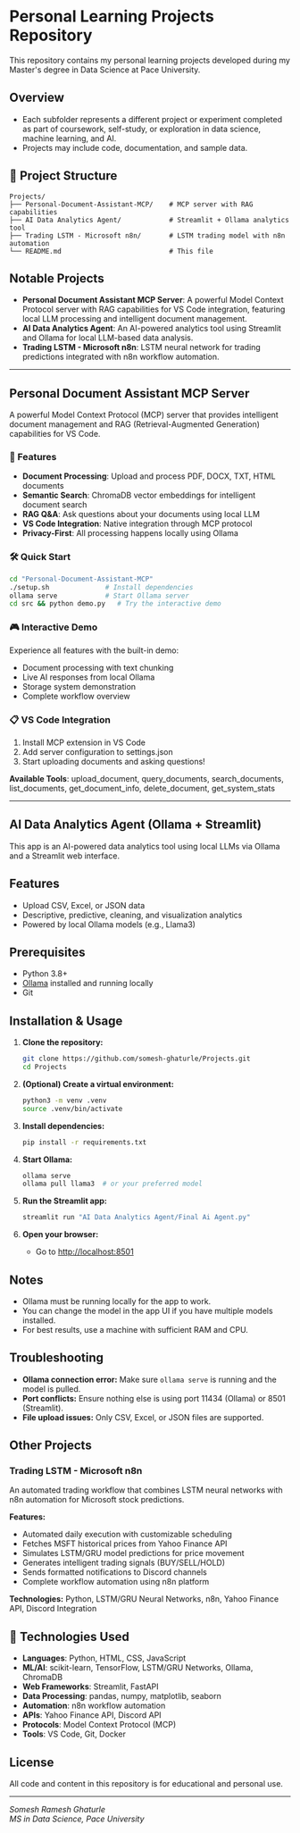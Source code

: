 # Personal Learning Projects Repository

This repository contains my personal learning projects developed during my Master's degree in Data Science at Pace University.

## Overview

- Each subfolder represents a different project or experiment completed as part of coursework, self-study, or exploration in data science, machine learning, and AI.
- Projects may include code, documentation, and sample data.

## 📁 Project Structure

```text
Projects/
├── Personal-Document-Assistant-MCP/    # MCP server with RAG capabilities
├── AI Data Analytics Agent/            # Streamlit + Ollama analytics tool
├── Trading LSTM - Microsoft n8n/       # LSTM trading model with n8n automation
└── README.md                           # This file
```

## Notable Projects

- **Personal Document Assistant MCP Server**: A powerful Model Context Protocol server with RAG capabilities for VS Code integration, featuring local LLM processing and intelligent document management.
- **AI Data Analytics Agent**: An AI-powered analytics tool using Streamlit and Ollama for local LLM-based data analysis.
- **Trading LSTM - Microsoft n8n**: LSTM neural network for trading predictions integrated with n8n workflow automation.

---

## Personal Document Assistant MCP Server

A powerful Model Context Protocol (MCP) server that provides intelligent document management and RAG (Retrieval-Augmented Generation) capabilities for VS Code.

### 🚀 Features

- **Document Processing**: Upload and process PDF, DOCX, TXT, HTML documents
- **Semantic Search**: ChromaDB vector embeddings for intelligent document search
- **RAG Q&A**: Ask questions about your documents using local LLM
- **VS Code Integration**: Native integration through MCP protocol
- **Privacy-First**: All processing happens locally using Ollama

### 🛠️ Quick Start

```bash
cd "Personal-Document-Assistant-MCP"
./setup.sh              # Install dependencies
ollama serve            # Start Ollama server
cd src && python demo.py   # Try the interactive demo
```

### 🎮 Interactive Demo

Experience all features with the built-in demo:

- Document processing with text chunking
- Live AI responses from local Ollama
- Storage system demonstration
- Complete workflow overview

### 📋 VS Code Integration

1. Install MCP extension in VS Code
2. Add server configuration to settings.json
3. Start uploading documents and asking questions!

**Available Tools**: upload_document, query_documents, search_documents, list_documents, get_document_info, delete_document, get_system_stats

---

## AI Data Analytics Agent (Ollama + Streamlit)

This app is an AI-powered data analytics tool using local LLMs via Ollama and a Streamlit web interface.

## Features

- Upload CSV, Excel, or JSON data
- Descriptive, predictive, cleaning, and visualization analytics
- Powered by local Ollama models (e.g., Llama3)

## Prerequisites

- Python 3.8+
- [Ollama](https://ollama.com/download) installed and running locally
- Git

## Installation & Usage

1. **Clone the repository:**

   ```sh
   git clone https://github.com/somesh-ghaturle/Projects.git
   cd Projects
   ```

2. **(Optional) Create a virtual environment:**

   ```sh
   python3 -m venv .venv
   source .venv/bin/activate
   ```

3. **Install dependencies:**

   ```sh
   pip install -r requirements.txt
   ```

4. **Start Ollama:**

   ```sh
   ollama serve
   ollama pull llama3  # or your preferred model
   ```

5. **Run the Streamlit app:**

   ```sh
   streamlit run "AI Data Analytics Agent/Final Ai Agent.py"
   ```

6. **Open your browser:**
   - Go to [http://localhost:8501](http://localhost:8501)

## Notes

- Ollama must be running locally for the app to work.
- You can change the model in the app UI if you have multiple models installed.
- For best results, use a machine with sufficient RAM and CPU.

## Troubleshooting

- **Ollama connection error:** Make sure `ollama serve` is running and the model is pulled.
- **Port conflicts:** Ensure nothing else is using port 11434 (Ollama) or 8501 (Streamlit).
- **File upload issues:** Only CSV, Excel, or JSON files are supported.

## Other Projects

### Trading LSTM - Microsoft n8n

An automated trading workflow that combines LSTM neural networks with n8n automation for Microsoft stock predictions.

**Features:**

- Automated daily execution with customizable scheduling
- Fetches MSFT historical prices from Yahoo Finance API
- Simulates LSTM/GRU model predictions for price movement
- Generates intelligent trading signals (BUY/SELL/HOLD)
- Sends formatted notifications to Discord channels
- Complete workflow automation using n8n platform

**Technologies:** Python, LSTM/GRU Neural Networks, n8n, Yahoo Finance API, Discord Integration

## 🔧 Technologies Used

- **Languages**: Python, HTML, CSS, JavaScript
- **ML/AI**: scikit-learn, TensorFlow, LSTM/GRU Networks, Ollama, ChromaDB
- **Web Frameworks**: Streamlit, FastAPI
- **Data Processing**: pandas, numpy, matplotlib, seaborn
- **Automation**: n8n workflow automation
- **APIs**: Yahoo Finance API, Discord API
- **Protocols**: Model Context Protocol (MCP)
- **Tools**: VS Code, Git, Docker

## License

All code and content in this repository is for educational and personal use.

---

*Somesh Ramesh Ghaturle*  
*MS in Data Science, Pace University*
